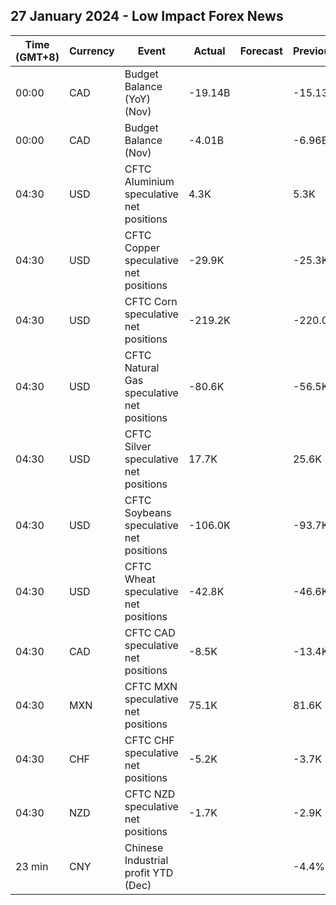 ## 27 January 2024 - Low Impact Forex News

| Time (GMT+8) | Currency | Event | Actual | Forecast | Previous |
|------|----------|-------|--------|----------|----------|
| 00:00 | CAD | Budget Balance (YoY) (Nov) | -19.14B |  | -15.13B |
| 00:00 | CAD | Budget Balance (Nov) | -4.01B |  | -6.96B |
| 04:30 | USD | CFTC Aluminium speculative net positions | 4.3K |  | 5.3K |
| 04:30 | USD | CFTC Copper speculative net positions | -29.9K |  | -25.3K |
| 04:30 | USD | CFTC Corn speculative net positions | -219.2K |  | -220.0K |
| 04:30 | USD | CFTC Natural Gas speculative net positions | -80.6K |  | -56.5K |
| 04:30 | USD | CFTC Silver speculative net positions | 17.7K |  | 25.6K |
| 04:30 | USD | CFTC Soybeans speculative net positions | -106.0K |  | -93.7K |
| 04:30 | USD | CFTC Wheat speculative net positions | -42.8K |  | -46.6K |
| 04:30 | CAD | CFTC CAD speculative net positions | -8.5K |  | -13.4K |
| 04:30 | MXN | CFTC MXN speculative net positions | 75.1K |  | 81.6K |
| 04:30 | CHF | CFTC CHF speculative net positions | -5.2K |  | -3.7K |
| 04:30 | NZD | CFTC NZD speculative net positions | -1.7K |  | -2.9K |
| 23 min | CNY | Chinese Industrial profit YTD (Dec) |  |  | -4.4% |
